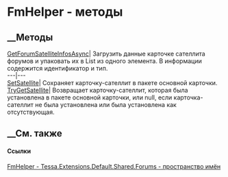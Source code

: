# FmHelper - методы
##  __Методы
[GetForumSatelliteInfosAsync](M_Tessa_Extensions_Default_Shared_Forums_FmHelper_GetForumSatelliteInfosAsync.htm)|
Загрузить данные карточке сателлита форумов и упаковать их в List из одного
элемента. В информации содержится идентификатор и тип.  
---|---  
[SetSatellite](M_Tessa_Extensions_Default_Shared_Forums_FmHelper_SetSatellite.htm)|
Сохраняет карточку-сателлит в пакете основной карточки.  
[TryGetSatellite](M_Tessa_Extensions_Default_Shared_Forums_FmHelper_TryGetSatellite.htm)|
Возвращает карточку-сателлит, которая была установлена в пакете основной
карточки, или null, если карточка-сателлит не была установлена или была
установлена как отсутствующая.  
## __См. также
#### Ссылки
[FmHelper - ](T_Tessa_Extensions_Default_Shared_Forums_FmHelper.htm)
[Tessa.Extensions.Default.Shared.Forums - пространство
имён](N_Tessa_Extensions_Default_Shared_Forums.htm)
